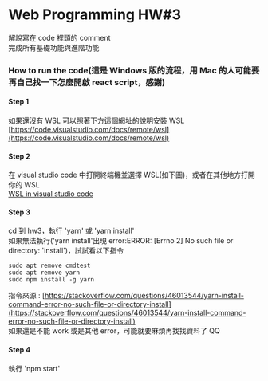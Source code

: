 # Web Programming HW#3

解說寫在 code 裡頭的 comment  
完成所有基礎功能與進階功能

### How to run the code(這是 Windows 版的流程，用 Mac 的人可能要再自己找一下怎麼開啟 react script，感謝)

#### Step 1

如果還沒有 WSL 可以照著下方這個網址的說明安裝 WSL  
[https://code.visualstudio.com/docs/remote/wsl](https://code.visualstudio.com/docs/remote/wsl)

#### Step 2

在 visual studio code 中打開終端機並選擇 WSL(如下圖)，或者在其他地方打開你的 WSL  
[WSL in visual studio code](https://drive.google.com/file/d/1dWk2uyd_VTdscSG0E9-0AKgnmh2MUV1R/view?usp=sharing)

#### Step 3

cd 到 hw3，執行 'yarn' 或 'yarn install'  
如果無法執行('yarn install'出現 error:ERROR: [Errno 2] No such file or directory: 'install')，試試看以下指令

    sudo apt remove cmdtest
    sudo apt remove yarn
    sudo npm install -g yarn

指令來源 : [https://stackoverflow.com/questions/46013544/yarn-install-command-error-no-such-file-or-directory-install](https://stackoverflow.com/questions/46013544/yarn-install-command-error-no-such-file-or-directory-install)  
如果還是不能 work 或是其他 error，可能就要麻煩再找找資料了 QQ

#### Step 4

執行 'npm start'
